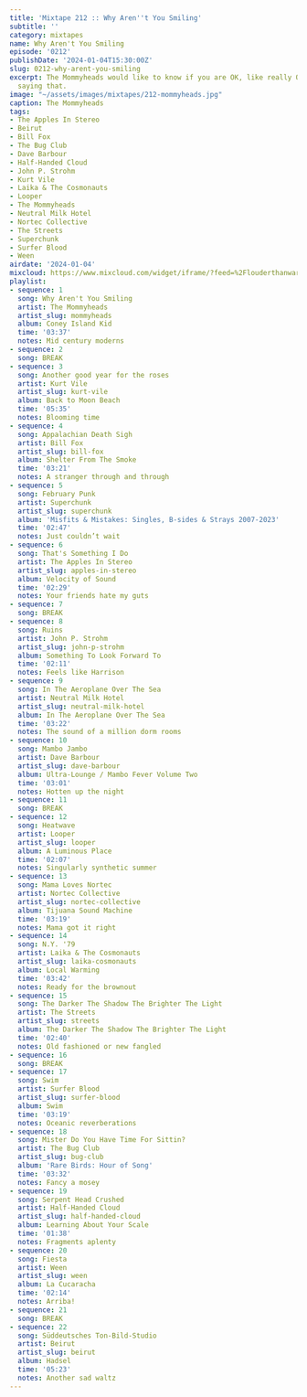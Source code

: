 ```yaml
---
title: 'Mixtape 212 :: Why Aren''t You Smiling'
subtitle: ''
category: mixtapes
name: Why Aren't You Smiling
episode: '0212'
publishDate: '2024-01-04T15:30:00Z'
slug: 0212-why-arent-you-smiling
excerpt: The Mommyheads would like to know if you are OK, like really OK and not just
  saying that.
image: "~/assets/images/mixtapes/212-mommyheads.jpg"
caption: The Mommyheads
tags:
- The Apples In Stereo
- Beirut
- Bill Fox
- The Bug Club
- Dave Barbour
- Half-Handed Cloud
- John P. Strohm
- Kurt Vile
- Laika & The Cosmonauts
- Looper
- The Mommyheads
- Neutral Milk Hotel
- Nortec Collective
- The Streets
- Superchunk
- Surfer Blood
- Ween
airdate: '2024-01-04'
mixcloud: https://www.mixcloud.com/widget/iframe/?feed=%2Flouderthanwar%2Fthe-mixtape-212-why-arent-you-smiling-2024-01-04%2F&hide_artwork=1&hide_cover=1
playlist:
- sequence: 1
  song: Why Aren't You Smiling
  artist: The Mommyheads
  artist_slug: mommyheads
  album: Coney Island Kid
  time: '03:37'
  notes: Mid century moderns
- sequence: 2
  song: BREAK
- sequence: 3
  song: Another good year for the roses
  artist: Kurt Vile
  artist_slug: kurt-vile
  album: Back to Moon Beach
  time: '05:35'
  notes: Blooming time
- sequence: 4
  song: Appalachian Death Sigh
  artist: Bill Fox
  artist_slug: bill-fox
  album: Shelter From The Smoke
  time: '03:21'
  notes: A stranger through and through
- sequence: 5
  song: February Punk
  artist: Superchunk
  artist_slug: superchunk
  album: 'Misfits & Mistakes: Singles, B-sides & Strays 2007-2023'
  time: '02:47'
  notes: Just couldn’t wait
- sequence: 6
  song: That's Something I Do
  artist: The Apples In Stereo
  artist_slug: apples-in-stereo
  album: Velocity of Sound
  time: '02:29'
  notes: Your friends hate my guts
- sequence: 7
  song: BREAK
- sequence: 8
  song: Ruins
  artist: John P. Strohm
  artist_slug: john-p-strohm
  album: Something To Look Forward To
  time: '02:11'
  notes: Feels like Harrison
- sequence: 9
  song: In The Aeroplane Over The Sea
  artist: Neutral Milk Hotel
  artist_slug: neutral-milk-hotel
  album: In The Aeroplane Over The Sea
  time: '03:22'
  notes: The sound of a million dorm rooms
- sequence: 10
  song: Mambo Jambo
  artist: Dave Barbour
  artist_slug: dave-barbour
  album: Ultra-Lounge / Mambo Fever Volume Two
  time: '03:01'
  notes: Hotten up the night
- sequence: 11
  song: BREAK
- sequence: 12
  song: Heatwave
  artist: Looper
  artist_slug: looper
  album: A Luminous Place
  time: '02:07'
  notes: Singularly synthetic summer
- sequence: 13
  song: Mama Loves Nortec
  artist: Nortec Collective
  artist_slug: nortec-collective
  album: Tijuana Sound Machine
  time: '03:19'
  notes: Mama got it right
- sequence: 14
  song: N.Y. '79
  artist: Laika & The Cosmonauts
  artist_slug: laika-cosmonauts
  album: Local Warming
  time: '03:42'
  notes: Ready for the brownout
- sequence: 15
  song: The Darker The Shadow The Brighter The Light
  artist: The Streets
  artist_slug: streets
  album: The Darker The Shadow The Brighter The Light
  time: '02:40'
  notes: Old fashioned or new fangled
- sequence: 16
  song: BREAK
- sequence: 17
  song: Swim
  artist: Surfer Blood
  artist_slug: surfer-blood
  album: Swim
  time: '03:19'
  notes: Oceanic reverberations
- sequence: 18
  song: Mister Do You Have Time For Sittin?
  artist: The Bug Club
  artist_slug: bug-club
  album: 'Rare Birds: Hour of Song'
  time: '03:32'
  notes: Fancy a mosey
- sequence: 19
  song: Serpent Head Crushed
  artist: Half-Handed Cloud
  artist_slug: half-handed-cloud
  album: Learning About Your Scale
  time: '01:38'
  notes: Fragments aplenty
- sequence: 20
  song: Fiesta
  artist: Ween
  artist_slug: ween
  album: La Cucaracha
  time: '02:14'
  notes: Arriba!
- sequence: 21
  song: BREAK
- sequence: 22
  song: Süddeutsches Ton-Bild-Studio
  artist: Beirut
  artist_slug: beirut
  album: Hadsel
  time: '05:23'
  notes: Another sad waltz
---
```



